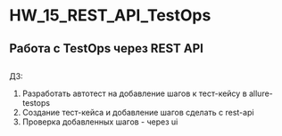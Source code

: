 # HW_15_REST_API_TestOps
## Работа с TestOps через REST API
## 
ДЗ:
1. Разработать автотест на добавление шагов к тест-кейсу в allure-testops 
2. Создание тест-кейса и добавление шагов сделать с rest-api 
3. Проверка добавленных шагов - через ui
